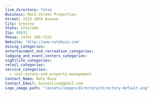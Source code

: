 ```yaml
---
live_directory: false
Business: Main-Street Properties
Street: 1535 10th Avenue
City: Greeley
State: Colorado
Zip: 80631
Phone: (970) 396-7333
Website: 'http://www.natebuie.com'
dining_categories:
entertainment_and_recreation_categories:
lodging_and_event_centers_categories:
nightlife_categories:
retail_categories:
service_categories:
  - real-estate-and-property-management
Contact_Name: Nate Buie
Contact_Email: buieonline@gmail.com
Logo_image_path: "/assets/images/directory/directory-default.png"
---
```



